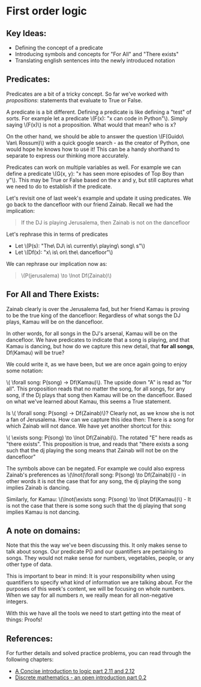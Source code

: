 # First order logic

## Key Ideas:
- Defining the concept of a predicate
- Introducing symbols and concepts for "For All" and "There exists"
- Translating english sentences into the newly introduced notation

## Predicates:
Predicates are a bit of a tricky concept. So far we've worked with *propositions*: statements that evaluate to True or False. 

A predicate is a bit different. Defining a predicate is like defining a "test" of sorts. For example let a predicate \\(F(x): "x can code in Python"\\). Simply saying \\(F(x)\\) is not a proposition. What would that mean? who is x?

On the other hand, we should be able to answer the question \\(F(Guido\ Van\ Rossum)\\) with a quick google search - as the creator of Python, one would hope he knows how to use it! This can be a handy shorthand to separate to express our thinking more accurately. 

Predicates can work on multiple variables as well. For example we can define a predicate \\(G(x, y): "x has seen more episodes of Top Boy than y"\\). This may be True or False based on the x and y, but still captures what we need to do to establish if the predicate.

Let's revisit one of last week's example and update it using predicates. We go back to the dancefloor with our friend Zainab. Recall we had the implication:

> If the DJ is playing Jerusalema, then Zainab is not on the dancefloor

Let's rephrase this in terms of predicates
- Let \\(P(s): "The\ DJ\ is\ currently\ playing\ song\ s"\\)
- Let \\(Df(x): "x\ is\ on\ the\ dancefloor"\\)

We can rephrase our implication now as:
> \\(P(jerusalema) \to \lnot Df(Zainab)\\)


## For All and There Exists:

Zainab clearly is over the Jerusalema fad, but her friend Kamau is proving to be the true king of the dancefloor: Regardless of what songs the DJ plays, Kamau will be on the dancefloor. 

In other words, for all songs in the DJ's arsenal, Kamau will be on the dancefloor. We have predicates to indicate that a song is playing, and that Kamau is dancing, but how do we capture this new detail, that **for all songs**, Df(Kamau) will be true? 

We could write it, as we have been, but we are once again going to enjoy some notation:

\\( \forall song: P(song) -> Df(Kamau)\\). The upside down "A" is read as "for all". This proposition reads that no matter the song, for all songs, for any song, if the Dj plays that song then Kamau will be on the dancefloor. Based on what we've learned about Kamau, this seems a True statement. 

Is \\( \forall song: P(song) -> Df(Zainab)\\)? Clearly not, as we know she is not a fan of Jerusalema. How can we capture this idea then: There is a song for which Zainab will not dance. We have yet another shortcut for this:

\\( \exists song: P(song) \to \lnot Df(Zainab)\\). The rotated "E" here reads as "there exists". This proposition is true, and reads that "there exists a song such that the dj playing the song means that Zainab will not be on the dancefloor"

The symbols above can be negated. For example we could also express Zainab's preferences as \\(\lnot(\forall song: P(song) \to Df(Zainab))\\) - in other words it is not the case that for any song, the dj playing the song implies Zainab is dancing. 

Similarly, for Kamau: \\(\lnot(\exists song: P(song) \to \lnot Df(Kamau))\\) - It is not the case that there is some song such that the dj playing that song implies Kamau is not dancing. 

## A note on domains:

Note that this the way we've been discussing this. It only makes sense to talk about songs. Our predicate P() and our quantifiers are pertaining to songs. They would not make sense for numbers, vegetables, people, or any other type of data. 

This is important to bear in mind: It is your responsibility when using quantifiers to specify what kind of information we are talking about. For the purposes of this week's content, we will be focusing on whole numbers. When we say for all numbers *n*, we really mean for all non-negative integers. 

With this we have all the tools we need to start getting into the meat of things: Proofs!

## References:
For further details and solved practice problems, you can read through the following chapters:
- [A Concise introduction to logic part 2.11 and 2.12](https://open.umn.edu/opentextbooks/textbooks/452)
- [Discrete mathematics - an open introduction part 0.2](http://discrete.openmathbooks.org/dmoi3/sec_propositional.html)
